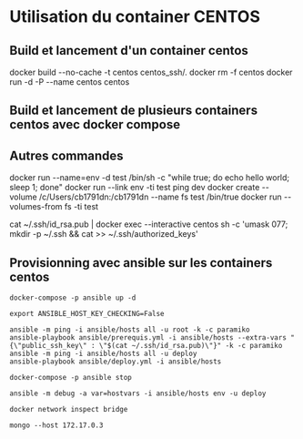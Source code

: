 # Utilisation du container CENTOS

## Build et lancement d'un container centos

docker build --no-cache -t centos centos_ssh/.
docker rm -f centos
docker run -d -P --name centos centos

## Build et lancement de plusieurs containers centos avec docker compose

## Autres commandes

docker run --name=env -d test /bin/sh -c "while true; do echo hello world; sleep 1; done"
docker run --link env -ti test
ping dev
docker create --volume /c/Users/cb1791dn:/cb1791dn --name fs test /bin/true
docker run --volumes-from fs -ti test

cat ~/.ssh/id_rsa.pub | docker exec --interactive centos sh -c 'umask 077; mkdir -p ~/.ssh && cat >> ~/.ssh/authorized_keys'


## Provisionning avec ansible sur les containers centos

```
docker-compose -p ansible up -d

export ANSIBLE_HOST_KEY_CHECKING=False

ansible -m ping -i ansible/hosts all -u root -k -c paramiko
ansible-playbook ansible/prerequis.yml -i ansible/hosts --extra-vars "{\"public_ssh_key\" : \"$(cat ~/.ssh/id_rsa.pub)\"}" -k -c paramiko
ansible -m ping -i ansible/hosts all -u deploy
ansible-playbook ansible/deploy.yml -i ansible/hosts

docker-compose -p ansible stop

ansible -m debug -a var=hostvars -i ansible/hosts env -u deploy

docker network inspect bridge

mongo --host 172.17.0.3
```
